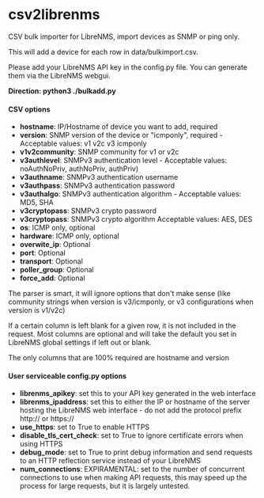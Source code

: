 # csv2librenms

CSV bulk importer for LibreNMS, import devices as SNMP or ping only.

This will add a device for each row in data/bulkimport.csv.

Please add your LibreNMS API key in the config.py file. You can generate
them via the LibreNMS webgui. 

**Direction: python3 ./bulkadd.py**

#### CSV options
- **hostname**: IP/Hostname of device you want to add, required
- **version**: SNMP version of the device or "icmponly", required - Acceptable values: v1 v2c v3 icmponly
- **v1v2community**: SNMP community for v1 or v2c
- **v3authlevel**: SNMPv3 authentication level - Acceptable values: noAuthNoPriv, authNoPriv, authPriv)
- **v3authname**: SNMPv3 authentication username
- **v3authpass**: SNMPv3 authentication password
- **v3authalgo**: SNMPv3 authentication algorithm - Acceptable values: MD5, SHA
- **v3cryptopass**: SNMPv3 crypto password
- **v3cryptopass**: SNMPv3 crypto algorithm Acceptable values: AES, DES
- **os**: ICMP only, optional
- **hardware**: ICMP only, optional
- **overwite_ip**: Optional
- **port**: Optional
- **transport**: Optional
- **poller_group**: Optional
- **force_add**: Optional

The parser is smart, it will ignore options that don't make sense (like community strings when version is v3/icmponly, or v3 configurations when version is v1/v2c)

If a certain column is left blank for a given row, it is not included in the request. Most columns are optional and will take the default you set in LibreNMS global settings if left out or blank.

The only columns that are 100% required are hostname and version

#### User serviceable config.py options
- **librenms_apikey**: set this to your API key generated in the web interface
- **librenms_ipaddress**: set this to either the IP or hostname of the server hosting the LibreNMS web interface - do not add the protocol prefix http:// or https://
- **use_https**: set to True to enable HTTPS
- **disable_tls_cert_check**: set to True to ignore certificate errors when using HTTPS
- **debug_mode**: set to True to print debug information and send requests to an HTTP reflection service instead of your LibreNMS
- **num_connections**: EXPIRAMENTAL: set to the number of concurrent connections to use when making API requests, this may speed up the process for large requests, but it is largely untested.
